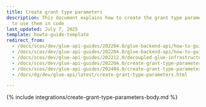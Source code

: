 ```yaml
---
title: Create grant type parameters
description: This document explains how to create the grant type parameters and how
  to use them in code
last_updated: July 7, 2025
template: howto-guide-template
redirect_from:
  - /docs/scos/dev/glue-api-guides/202204.0/glue-backend-api/how-to-guides/create-grant-type-parameters.html
  - /docs/scos/dev/glue-api-guides/202204.0/glue-backend-api/how-to-guides/how-to-create-grant-type-parameters.html
  - /docs/scos/dev/glue-api-guides/202212.0/decoupled-glue-infrastructure/how-to-guides/how-to-create-grant-type-parameters.html
  - /docs/scos/dev/glue-api-guides/202204.0/create-grant-type-parameters.html
  - /docs/scos/dev/glue-api-guides/202404.0/create-grant-type-parameters.html
  - /docs/dg/dev/glue-api/latest/create-grant-type-parameters.html

---
```


{% include integrations/create-grant-type-parameters-body.md %}
